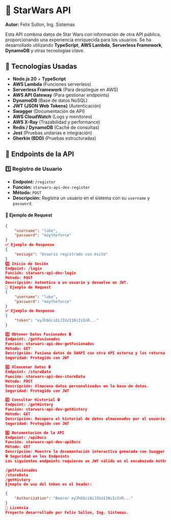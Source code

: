 # 🚀 StarWars API  

**Autor:** Felix Sullon, Ing. Sistemas  

Esta API combina datos de Star Wars con información de otra API pública, proporcionando una experiencia enriquecida para los usuarios. Se ha desarrollado utilizando **TypeScript**, **AWS Lambda**, **Serverless Framework**, **DynamoDB** y otras tecnologías clave.  

## 🔧 Tecnologías Usadas  
- **Node.js 20** + **TypeScript**  
- **AWS Lambda** (Funciones serverless)  
- **Serverless Framework** (Para despliegue en AWS)  
- **AWS API Gateway** (Para gestionar endpoints)  
- **DynamoDB** (Base de datos NoSQL)  
- **JWT (JSON Web Tokens)** (Autenticación)  
- **Swagger** (Documentación de API)  
- **AWS CloudWatch** (Logs y monitoreo)  
- **AWS X-Ray** (Trazabilidad y performance)  
- **Redis / DynamoDB** (Caché de consultas)  
- **Jest** (Pruebas unitarias e integración)  
- **Gherkin (BDD)** (Pruebas estructuradas)  

## 📌 Endpoints de la API  

### 1️⃣ Registro de Usuario  
- **Endpoint:** `/register`  
- **Función:** `starwars-api-dev-register`  
- **Método:** `POST`  
- **Descripción:** Registra un usuario en el sistema con su `username` y `password`.  

#### 📝 Ejemplo de Request  
```json
{
    "username": "luke",
    "password": "maytheforce"
}
✅ Ejemplo de Response
{
    "message": "Usuario registrado con éxito"
}
2️⃣ Inicio de Sesión
Endpoint: /login
Función: starwars-api-dev-login
Método: POST
Descripción: Autentica a un usuario y devuelve un JWT.
📝 Ejemplo de Request
{
    "username": "luke",
    "password": "maytheforce"
}
✅ Ejemplo de Response
{
    "token": "eyJhbGciOiJIUzI1NiIsInR..."
}

3️⃣ Obtener Datos Fusionados 🔒
Endpoint: /getFusionados
Función: starwars-api-dev-getFusionados
Método: GET
Descripción: Fusiona datos de SWAPI con otra API externa y los retorna.
Seguridad: Protegido con JWT

4️⃣ Almacenar Datos 🔒
Endpoint: /storeData
Función: starwars-api-dev-storeData
Método: POST
Descripción: Almacena datos personalizados en la base de datos.
Seguridad: Protegido con JWT

5️⃣ Consultar Historial 🔒
Endpoint: /getHistory
Función: starwars-api-dev-getHistory
Método: GET
Descripción: Recupera el historial de datos almacenados por el usuario.
Seguridad: Protegido con JWT

6️⃣ Documentación de la API
Endpoint: /apiDocs
Función: starwars-api-dev-apiDocs
Método: GET
Descripción: Muestra la documentación interactiva generada con Swagger.
🔒 Seguridad en los Endpoints
Los siguientes endpoints requieren un JWT válido en el encabezado Authorization:

/getFusionados
/storeData
/getHistory
Ejemplo de uso del token en el header:

{
    "Authorization": "Bearer eyJhbGciOiJIUzI1NiIsInR..."
}
📜 Licencia
Proyecto desarrollado por Felix Sullon, Ing. Sistemas.

